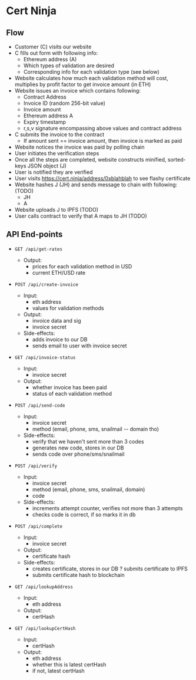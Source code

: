 # Cert Ninja

## Flow

* Customer (C) visits our website
* C fills out form with following info:
  * Ethereum address (A)
  * Which types of validation are desired
  * Corresponding info for each validation type (see below)
* Website calculates how much each validation method will cost, multiplies by profit factor to get invoice amount (in ETH)
* Website issues an invoice which contains following:
  * Contract Address
  * Invoice ID (random 256-bit value)
  * Invoice amount
  * Ethereum address A
  * Expiry timestamp
  * r,s,v signature encompassing above values and contract address
* C submits the invoice to the contract
  * If amount sent == invoice amount, then invoice is marked as paid
* Website notices the invoice was paid by polling chain
* User initiates the verification steps
* Once all the steps are completed, website constructs minified, sorted-keys JSON object (J)
* User is notified they are verified
* User visits https://cert.ninja/address/0xblahblah to see flashy certificate
* Website hashes J (JH) and sends message to chain with following: (TODO)
  * JH
  * A
* Website uploads J to IPFS (TODO)
* User calls contract to verify that A maps to JH (TODO)



## API End-points

* `GET /api/get-rates`
  * Output:
    * prices for each validation method in USD
    * current ETH/USD rate

* `POST /api/create-invoice`
  * Input:
    * eth address
    * values for validation methods
  * Output:
    * invoice data and sig
    * invoice secret
  * Side-effects:
    * adds invoice to our DB
    * sends email to user with invoice secret

* `GET /api/invoice-status`
  * Input:
    * invoice secret
  * Output:
    * whether invoice has been paid
    * status of each validation method

* `POST /api/send-code`
  * Input:
    * invoice secret
    * method (email, phone, sms, snailmail -- domain tho)
  * Side-effects:
    * verify that we haven't sent more than 3 codes
    * generates new code, stores in our DB
    * sends code over phone/sms/snailmail

* `POST /api/verify`
  * Input:
    * invoice secret
    * method (email, phone, sms, snailmail, domain)
    * code
  * Side-effects:
    * increments attempt counter, verifies not more than 3 attempts
    * checks code is correct, if so marks it in db

* `POST /api/complete`
  * Input:
    * invoice secret
  * Output:
    * certificate hash
  * Side-effects:
    * creates certificate, stores in our DB
    ? submits certificate to IPFS
    * submits certificate hash to blockchain

* `GET /api/lookupAddress`
  * Input:
    * eth address
  * Output:
    * certHash

* `GET /api/lookupCertHash`
  * Input:
    * certHash
  * Output:
    * eth address
    * whether this is latest certHash
    * if not, latest certHash

